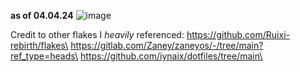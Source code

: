 **as of 04.04.24**
![image](https://github.com/dxcently/dxflake/assets/84099299/9e3a3df8-b97d-40c1-b74c-c7a5514d19d7)


Credit to other flakes I *heavily* referenced:
https://github.com/Ruixi-rebirth/flakes\
https://gitlab.com/Zaney/zaneyos/-/tree/main?ref_type=heads\
https://github.com/iynaix/dotfiles/tree/main\
